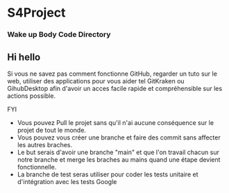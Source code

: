 # S4Project
### Wake up Body Code Directory

## Hi hello
Si vous ne savez pas comment fonctionne GitHub, regarder un tuto sur le web, utiliser des applications pour vous aider tel GitKraken ou GihubDesktop afin d'avoir un acces facile rapide et compréhensible sur les actions possible.

FYI
- Vous pouvez Pull le projet sans qu'il n'ai aucune conséquence sur le projet de tout le monde.
- Vous pouvez vous créer une branche et faire des commit sans affecter les autres braches.
- Le but serais d'avoir une branche "main" et que l'on travail chacun sur notre branche et merge les braches au mains quand une étape devient fonctionnelle.
- La branche de test seras utiliser pour coder les tests unitaire et d'intégration avec les tests Google
